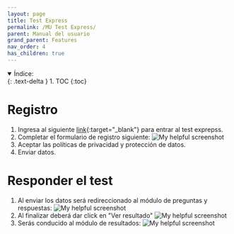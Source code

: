 ```yaml
---
layout: page
title: Test Express
permalink: /MU Test Express/
parent: Manual del usuario
grand_parent: Features
nav_order: 4
has_children: true
---
```


<details open markdown="block">
  <summary>
    Índice:
  </summary>
  {: .text-delta }
1. TOC
{:toc}
</details>

# Registro

1. Ingresa al siguiente [link](https://descubre.usil.edu.pe/que-estudiar/){:target="_blank"} para entrar al test exprepss.
2. Completar el formulario de registro siguiente:
    ![My helpful screenshot](https://cdn.discordapp.com/attachments/986727585381752863/1047900540559970424/image.png)
3. Aceptar las políticas de privacidad y protección de datos.
4. Enviar datos.

# Responder el test

1. Al enviar los datos será redireccionado al módulo de preguntas y respuestas:
  ![My helpful screenshot](https://cdn.discordapp.com/attachments/986727585381752863/1047901977448820776/image.png)
2. Al finalizar deberá dar click en "Ver resultado"
  ![My helpful screenshot](https://cdn.discordapp.com/attachments/986727585381752863/1047902540697710743/image.png)
3. Serás conducido al módulo de resultados:
  ![My helpful screenshot](https://cdn.discordapp.com/attachments/986727585381752863/1047903231763820596/image.png)
